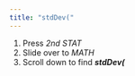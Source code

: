 ```yaml
---
title: "stdDev("
---
```


1. Press *2nd STAT*
2. Slide over to *MATH*
3. Scroll down to find ***stdDev(***
